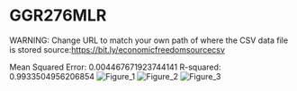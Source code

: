 # GGR276MLR
WARNING: Change URL to match your own path of where the CSV data file is stored 
source:https://bit.ly/economicfreedomsourcecsv

Mean Squared Error: 0.004467671923744141
R-squared: 0.9933504956206854
![Figure_1](https://user-images.githubusercontent.com/57189027/226735455-b99f5a78-2288-477b-b896-33e6e2f62ab4.png)
![Figure_2](https://user-images.githubusercontent.com/57189027/226735512-9f58b2f9-cc47-4039-8252-220047d53750.png)
![Figure_3](https://user-images.githubusercontent.com/57189027/226735515-6660a66c-9ff4-4870-baa3-75a589cf90b9.png)
